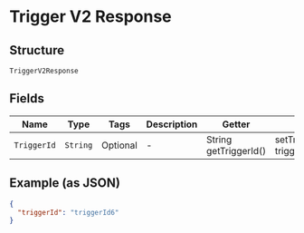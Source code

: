 
# Trigger V2 Response

## Structure

`TriggerV2Response`

## Fields

| Name | Type | Tags | Description | Getter | Setter |
|  --- | --- | --- | --- | --- | --- |
| `TriggerId` | `String` | Optional | - | String getTriggerId() | setTriggerId(String triggerId) |

## Example (as JSON)

```json
{
  "triggerId": "triggerId6"
}
```

